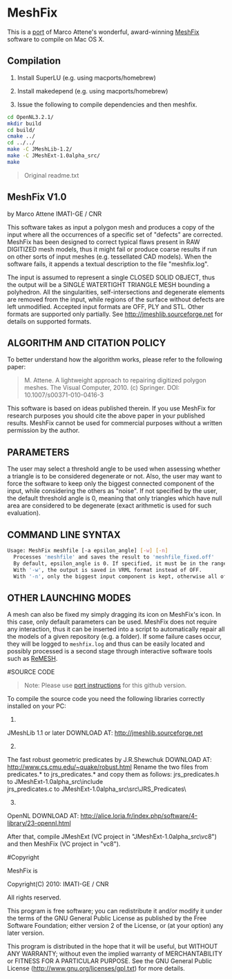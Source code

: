 # MeshFix

This is a [port](http://www.alecjacobson.com/weblog/?p=2887) of Marco Attene's
wonderful, award-winning [MeshFix](http://sourceforge.net/projects/meshfix/)
software to compile on Mac OS X.

## Compilation

  1. Install SuperLU (e.g. using macports/homebrew)

  2. Install makedepend (e.g. using macports/homebrew)

  3. Issue the following to compile dependencies and then meshfix.
```bash
cd OpenNL3.2.1/
mkdir build
cd build/
cmake ../
cd ../../
make -C JMeshLib-1.2/
make -C JMeshExt-1.0alpha_src/
make
```

> Original readme.txt

## MeshFix V1.0
by Marco Attene
IMATI-GE / CNR

This software takes as input a polygon mesh and produces a copy of the input
where all the occurrences of a specific set of "defects" are corrected. MeshFix
has been designed to correct typical flaws present in RAW DIGITIZED mesh
models, thus it might fail or produce coarse results if run on other sorts of
input meshes (e.g. tessellated CAD models). When the software fails, it appends
a textual description to the file "meshfix.log".

The input is assumed to represent a single CLOSED SOLID OBJECT, thus the output
will be a SINGLE WATERTIGHT TRIANGLE MESH bounding a polyhedron. All the
singularities, self-intersections and degenerate elements are removed from the
input, while regions of the surface without defects are left unmodified.
Accepted input formats are OFF, PLY and STL. Other formats are supported only
partially. See http://jmeshlib.sourceforge.net for details on supported
formats.

## ALGORITHM AND CITATION POLICY
To better understand how the algorithm works, please refer to the following
paper:

> M. Attene.
> A lightweight approach to repairing digitized polygon meshes.
> The Visual Computer, 2010. (c) Springer. DOI: 10.1007/s00371-010-0416-3

This software is based on ideas published therein. If you use MeshFix for
research purposes you should cite the above paper in your published results.
MeshFix cannot be used for commercial purposes without a written permission by
the author.

## PARAMETERS
The user may select a threshold angle to be used when assessing whether a triangle is to be considered degenerate or not. Also, the user may want to force the software to keep only the biggest connected component of the input, while considering the others as "noise". If not specified by the user, the default threshold angle is 0, meaning that only triangles which have null area are considered to be degenerate (exact arithmetic is used for such evaluation).

## COMMAND LINE SYNTAX
```bash
Usage: MeshFix meshfile [-a epsilon_angle] [-w] [-n]
  Processes 'meshfile' and saves the result to 'meshfile_fixed.off'
  By default, epsilon_angle is 0. If specified, it must be in the range (0 - 2) degrees.
  With '-w', the output is saved in VRML format instead of OFF.
  With '-n', only the biggest input component is kept, otherwise all of them are used.
```

## OTHER LAUNCHING MODES
A mesh can also be fixed my simply dragging its icon on MeshFix's icon. In this
case, only default parameters can be used.  MeshFix does not require any
interaction, thus it can be inserted into a script to automatically repair all
the models of a given repository (e.g. a folder). If some failure cases occur,
they will be logged to `meshfix.log` and thus can be easily located and
possibly processed is a second stage through interactive software tools such as
[ReMESH](http://remesh.sourceforge.net).


#SOURCE CODE

> Note: Please use [port
> instructions](http://www.alecjacobson.com/weblog/?p=2887) for this github
> version.

To compile the source code you need the following libraries correctly installed on your PC:

1)
JMeshLib 1.1 or later
DOWNLOAD AT: http://jmeshlib.sourceforge.net

2)
The fast robust geometric predicates by J.R.Shewchuk
DOWNLOAD AT: http://www.cs.cmu.edu/~quake/robust.html
Rename the two files from predicates.* to jrs_predicates.* and copy them as follows:
jrs_predicates.h to JMeshExt-1.0alpha_src\include\
jrs_predicates.c to JMeshExt-1.0alpha_src\src\JRS_Predicates\

3)
OpenNL
DOWNLOAD AT: http://alice.loria.fr/index.php/software/4-library/23-opennl.html

After that, compile JMeshExt (VC project in "JMeshExt-1.0alpha_src\vc8") and
then MeshFix (VC project in "vc8").

#Copyright

MeshFix is

Copyright(C) 2010: IMATI-GE / CNR                                       

All rights reserved.                                                      

This program is free software; you can redistribute it and/or modify it under
the terms of the GNU General Public License as published by the Free Software
Foundation; either version 2 of the License, or (at your option) any later
version.                                       

This program is distributed in the hope that it will be useful, but WITHOUT ANY
WARRANTY; without even the implied warranty of MERCHANTABILITY or FITNESS FOR A
PARTICULAR PURPOSE. See the GNU General Public License
(http://www.gnu.org/licenses/gpl.txt) for more details.                                                         
